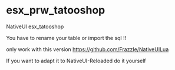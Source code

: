 # esx_prw_tatooshop
NativeUI esx_tatooshop

You have to rename your table or import the sql !!

only work with this version https://github.com/FrazzIe/NativeUILua

If you want to adapt it to NativeUI-Reloaded do it yourself
